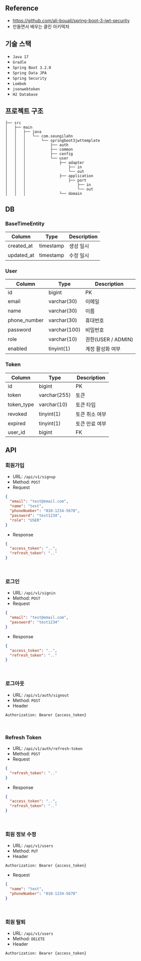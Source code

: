 ## Reference
- https://github.com/ali-bouali/spring-boot-3-jwt-security
- 만들면서 배우는 클린 아키텍처

## 기술 스택
- `Java 17`
- `Gradle`
- `Spring Boot 3.2.0`
- `Spring Data JPA`
- `Spring Security`
- `Lombok`
- `jsonwebtoken`
- `H2 Database`

## 프로젝트 구조
```
├── src
│   ├── main
│   │   ├── java
│   │   │   └── com.seungilahn
│   │   │       └── springboot3jwttemplate
│   │   │           ├── auth
│   │   │           ├── common
│   │   │           ├── config
│   │   │           └── user
│   │   │               ├── adapter
│   │   │                   ├── in
│   │   │                   └── out
│   │   │               ├── application
│   │   │                   ├── port
│   │   │                       ├── in
│   │   │                       └── out
│   │   │               └── domain
```

## DB
### BaseTimeEntity
| Column | Type      | Description |
|--------|-----------|-------------|
| created_at | timestamp | 생성 일시      |
| updated_at | timestamp | 수정 일시      |

### User
| Column       | Type         | Description      |
|--------------|--------------|------------------|
| id           | bigint       | PK               |
| email        | varchar(30)  | 이메일              |
| name         | varchar(30)  | 이름               |
| phone_number | varchar(30)  | 휴대번호             |
| password     | varchar(100) | 비밀번호             |
| role         | varchar(10)  | 권한(USER / ADMIN) |
| enabled      | tinyint(1)   | 계정 활성화 여부        |

### Token
| Column     | Type         | Description |
|------------|--------------|-------------|
| id         | bigint       | PK          |
| token      | varchar(255) | 토큰          |
| token_type | varchar(10)  | 토큰 타입       |
| revoked    | tinyint(1)   | 토큰 취소 여부    |
| expired    | tinyint(1)   | 토큰 만료 여부    |
| user_id    | bigint       | FK          |

## API
### 회원가입
- URL: `/api/v1/signup`
- Method: `POST`
- Request
```json
{
  "email": "test@email.com",
  "name": "test",
  "phoneNumber": "010-1234-5678",
  "password": "test1234",
  "role": "USER"
}
```
- Response
```json
{
  "access_token": "..",
  "refresh_token": ".."
}
```

<br>

### 로그인
- URL: `/api/v1/signin`
- Method: `POST`
- Request
```json
{
  "email": "test@email.com",
  "password": "test1234"
}
```
- Response
```json
{
  "access_token": "..",
  "refresh_token": ".."
}
```

<br>

### 로그아웃
- URL: `/api/v1/auth/signout`
- Method: `POST`
- Header
```
Authorization: Bearer {access_token}
```

<br>

### Refresh Token
- URL: `/api/v1/auth/refresh-token`
- Method: `POST`
- Request
```json
{
  "refresh_token": ".."
}
```
- Response
```json
{
  "access_token": "..",
  "refresh_token": ".."
}
```

<br>

### 회원 정보 수정
- URL: `/api/v1/users`
- Method: `PUT`
- Header
```
Authorization: Bearer {access_token}
```
- Request
```json
{
  "name": "test",
  "phoneNumber": "010-1234-5678"
}
```

<br>

### 회원 탈퇴
- URL: `/api/v1/users`
- Method: `DELETE`
- Header
```
Authorization: Bearer {access_token}
```
